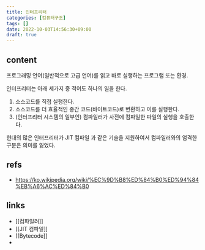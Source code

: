 ```yaml
---
title: 인터프리터
categories: [컴퓨터구조]
tags: []
date: 2022-10-03T14:56:30+09:00
draft: true
---
```


## content
프로그래밍 언어(일반적으로 고급 언어)를 읽고 바로 실행하는 프로그램 또는 환경. 

인터프리터는 아래 세가지 중 적어도 하나의 일을 한다.
1. 소스코드를 직접 실행한다.
2. 소스코드를 더 효율적인 중간 코드(바이트코드)로 변환하고 이를 실행한다.
3. (인터프리터 시스템의 일부인) 컴파일러가 사전에 컴파일한 파일의 실행을 호출한다.


현대의 많은 인터프리터가 JIT 컴파일 과 같은 기술을 지원하여서 컴파일러와의 엄격한 구분은 의미를 잃었다.

## refs
- https://ko.wikipedia.org/wiki/%EC%9D%B8%ED%84%B0%ED%94%84%EB%A6%AC%ED%84%B0


## links
- [[컴파일러]]
- [[JIT 컴파일]]
- [[Bytecode]]
- 

